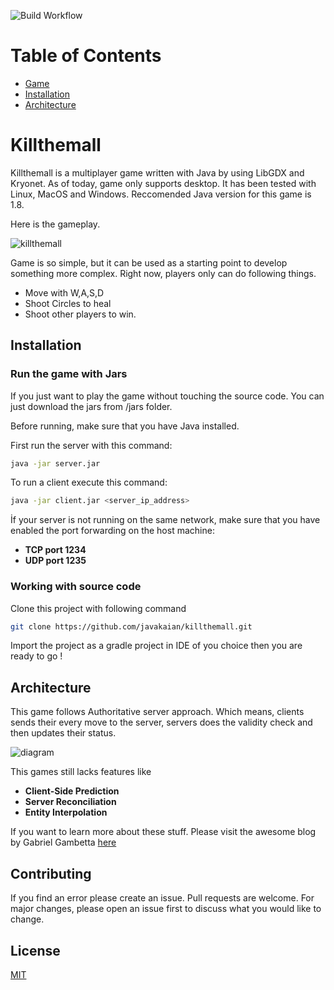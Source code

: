 ![Build Workflow](https://github.com/ogzkrt/killthemall/actions/workflows/gradle.yml/badge.svg)



# Table of Contents

* [Game](#killthemall)
* [Installation](#installation)
* [Architecture](#architecture)


# Killthemall

Killthemall is a multiplayer game written with Java by using LibGDX and Kryonet. As of today, game only supports desktop. It has been tested with Linux, MacOS and Windows. Reccomended Java version for this game is 1.8.

Here is the gameplay.

![killthemall](https://user-images.githubusercontent.com/6486180/112219522-2a41a580-8c36-11eb-94f8-d14932747d5a.gif)

Game is so simple, but it can be used as a starting point to develop something more complex. Right now, players only can do following things.
- Move with W,A,S,D
- Shoot Circles to heal
- Shoot other players to win.


## Installation

### Run the game with Jars

If you just want to play the game without touching the source code. You can just download the jars from /jars folder.

Before running, make sure that you have Java installed.

First run the server with this command:

```bash
java -jar server.jar
```
To run a client execute this command:

```bash
java -jar client.jar <server_ip_address>
```
İf your server is not running on the same network, make sure that you have enabled the port forwarding on the host machine:
- **TCP port 1234**
- **UDP port 1235**

### Working with source code

Clone this project with following command

```bash
git clone https://github.com/javakaian/killthemall.git
```
Import the project as a gradle project in IDE of you choice then you are ready to go !


## Architecture

This game follows Authoritative server approach. Which means, clients sends their every move to the server, servers does the validity check and then updates their status.

![diagram](https://user-images.githubusercontent.com/6486180/112293306-0e281d80-8ca3-11eb-838d-dd2b0fbad063.png)


This games still lacks features like

- **Client-Side Prediction**
- **Server Reconciliation**
- **Entity Interpolation**

If you want to learn more about these stuff. Please visit the awesome blog by Gabriel Gambetta [here](https://www.gabrielgambetta.com/client-side-prediction-server-reconciliation.html)




## Contributing

If you find an error please create an issue. Pull requests are welcome. For major changes, please open an issue first to discuss what you would like to change.


## License
[MIT](https://choosealicense.com/licenses/mit/)


